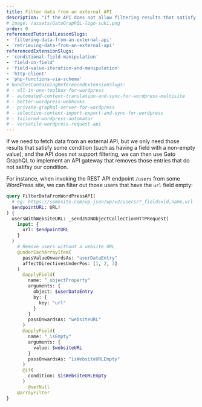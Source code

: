 ```yaml
---
title: Filter data from an external API
description: "If the API does not allow filtering results that satisfy some condition (such as having a field with a non-empty value), we can implement an API gateway that removes those entries that do not satifsy our condition"
# image: /assets/GatoGraphQL-logo-suki.png
order: 0
referencedTutorialLessonSlugs:
- 'filtering-data-from-an-external-api'
- 'retrieving-data-from-an-external-api'
referencedExtensionSlugs:
- 'conditional-field-manipulation'
- 'field-on-field'
- 'field-value-iteration-and-manipulation'
- 'http-client'
- 'php-functions-via-schema'
# bundlesContainingReferencedExtensionSlugs:
# - all-in-one-toolbox-for-wordpress
# - automated-content-translation-and-sync-for-wordpress-multisite
# - better-wordpress-webhooks
# - private-graphql-server-for-wordpress
# - selective-content-import-export-and-sync-for-wordpress
# - tailored-wordpress-automator
# - versatile-wordpress-request-api
---
```


If we need to fetch data from an external API, but we only need those results that satisfy some condition (such as having a field with a non-empty value), and the API does not support filtering, we can then use Gato GraphQL to implement an API gateway that removes those entries that do not satifsy our condition.

For instance, when invoking the REST API endpoint `/users` from some WordPress site, we can filter out those users that have the `url` field empty:

```graphql
query FilterDataFromWordPressAPI(
  # eg: https://somesite.com/wp-json/wp/v2/users/?_fields=id,name,url
  $endpointURL: URL!
) {
  usersWithWebsiteURL: _sendJSONObjectCollectionHTTPRequest(
    input: {
      url: $endpointURL
    }
  )
    # Remove users without a website URL
    @underEachArrayItem(
      passValueOnwardsAs: "userDataEntry"
      affectDirectivesUnderPos: [1, 2, 3]
    )
      @applyField(
        name: "_objectProperty"
        arguments: {
          object: $userDataEntry
          by: {
            key: "url"
          }
        }
        passOnwardsAs: "websiteURL"
      )
      @applyField(
        name: "_isEmpty"
        arguments: {
          value: $websiteURL
        }
        passOnwardsAs: "isWebsiteURLEmpty"
      )
      @if(
        condition: $isWebsiteURLEmpty
      )
        @setNull
    @arrayFilter
}
```
